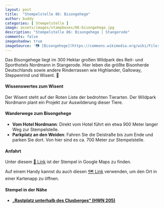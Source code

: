```yaml
---
layout: post
title:  "Stempelstelle 86: Bisongehege"
author: buddy
categories: [ Stempelstelle ]
image: assets/images/stampboxes/86-bisongehege.jpg
description: "Stempelstelle 86: Bisongehege | Stangerode"
comments: false
imageshadow: true
imageSource: '📷 [Bisongehege](https://commons.wikimedia.org/wiki/File:Bisongehege.jpg) von <a href="//commons.wikimedia.org/wiki/User:B.Thomas95" title="User:B.Thomas95">Thomas Binder</a> unter Lizenz [CC BY-SA 4.0](https://creativecommons.org/licenses/by-sa/4.0)'
---
```


Das Bisongehege liegt im 300 Hektar großen Wildpark des Reit- und Sporthotels Nordmann in Stangerode. Hier leben die größte Bisonherde Deutschlands sowie andere Rinderrassen wie Highlander, Galloway, Steppenrind und Wisent. 🦬

#### Wissenswertes zum Wisent

Der Wisent steht auf der Roten Liste der bedrohten Tierarten. Der Wildpark Nordmann plant ein Projekt zur Auswilderung dieser Tiere.

#### Wanderwege zum Bisongehege

- **Vom Hotel Nordmann**: Direkt vom Hotel führt ein etwa 900 Meter langer Weg zur Stempelstelle.
- **Parkplatz an den Weiden**: Fahren Sie die Deistraße bis zum Ende und parken Sie dort. Von hier sind es ca. 700 Meter zur Stempelstelle.

#### Anfahrt

Unter diesem [📍 Link](https://www.google.com/maps/dir/?api=1&origin=&destination=51.66015%2C%2011.34486) ist der Stempel in Google Maps zu finden.

<div class="android-only">
  Auf einem Handy kannst du auch diesen 
  <a href="geo:51.66015,11.34486">🗺️ Link</a> 
  verwenden, um den Ort in einer Kartenapp zu öffnen.
  <p></p>
</div>

#### Stempel in der Nähe

- [**„Rastplatz unterhalb des Clusberges“ (HWN 205)**](/stempelstelle-205-rastplatz-unterhalb-des-clusberges)
